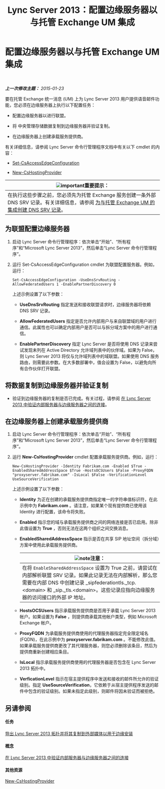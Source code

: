﻿---
title: Lync Server 2013：配置边缘服务器以与托管 Exchange UM 集成
TOCTitle: 配置边缘服务器以与托管 Exchange UM 集成
ms:assetid: ede3f2f9-f412-418e-a705-8d8ec98176c5
ms:mtpsurl: https://technet.microsoft.com/zh-cn/library/Gg399075(v=OCS.15)
ms:contentKeyID: 49314664
ms.date: 05/19/2016
mtps_version: v=OCS.15
ms.translationtype: HT
---

# 配置边缘服务器以与托管 Exchange UM 集成

 

_**上一次修改主题：** 2015-01-23_

要在托管 Exchange 统一消息 (UM) 上为 Lync Server 2013 用户提供语音邮件功能，您必须在边缘服务器上执行以下配置任务：

  - 配置边缘服务器以进行联盟。

  - 将 中央管理存储数据复制到边缘服务器并验证复制。

  - 在边缘服务器上创建承载服务提供商。

有关详细信息，请参阅 Lync Server 命令行管理程序文档中有关以下 cmdlet 的内容：

  - [Set-CsAccessEdgeConfiguration](https://docs.microsoft.com/en-us/powershell/module/skype/Set-CsAccessEdgeConfiguration)

  - [New-CsHostingProvider](new-cshostingprovider.md)

<table>
<thead>
<tr class="header">
<th><img src="images/Gg398794.important(OCS.15).gif" title="important" alt="important" />重要提示：</th>
</tr>
</thead>
<tbody>
<tr class="odd">
<td>在执行这些步骤之前，您必须先为托管 Exchange 服务创建一条外部 DNS SRV 记录。有关详细信息，请参阅 <a href="lync-server-2013-create-a-dns-srv-record-for-integration-with-hosted-exchange-um.md">为与托管 Exchange UM 的集成创建 DNS SRV 记录</a>。</td>
</tr>
</tbody>
</table>


## 为联盟配置边缘服务器

1.  启动 Lync Server 命令行管理程序：依次单击“开始”、“所有程序”和“Microsoft Lync Server 2013”，然后单击“Lync Server 命令行管理程序”。

2.  运行 Set-CsAccessEdgeConfiguration cmdlet 为联盟配置服务器。例如，运行：
    
        Set-CsAccessEdgeConfiguration -UseDnsSrvRouting -AllowFederatedUsers 1 -EnablePartnerDiscovery 0
    
    上述示例设置了以下参数：
    
      - **UseDnsSrvRouting** 指定发送和接收联盟请求时，边缘服务器将依赖 DNS SRV 记录。
    
      - **AllowFederatedUsers** 指定是否允许内部用户与来自联盟域的用户进行通信。此属性也可以确定内部用户是否可以与拆分域方案中的用户进行通信。
    
      - **EnablePartnerDiscovery** 指定 Lync Server 是否将使用 DNS 记录来尝试发现未列在 Active Directory 允许域列表中的伙伴域。如果为 False，则 Lync Server 2013 将仅与允许域列表中的域联盟。如果使用 DNS 服务路由，则需要此参数。在大多数部署中，值会设置为 False，以避免向所有合作伙伴打开联盟。

## 将数据复制到边缘服务器并验证复制

  - 验证到边缘服务器的复制是否已完成。有关过程，请参阅 [在 Lync Server 2013 中验证内部服务器与边缘服务器之间的连接](lync-server-2013-verify-connectivity-between-internal-servers-and-edge-servers.md)。

## 在边缘服务器上创建承载服务提供商

1.  启动 Lync Server 命令行管理程序：依次单击“开始”、“所有程序”和“Microsoft Lync Server 2013”，然后单击“Lync Server 命令行管理程序”。

2.  运行 **New-CsHostingProvider** cmdlet 配置承载服务提供商。例如，运行：
    
        New-CsHostingProvider -Identity Fabrikam.com -Enabled $True -EnabledSharedAddressSpace $True -HostsOCSUsers $False -ProxyFQDN "proxyserver.fabrikam.com" -IsLocal $False -VerificationLevel UseSourceVerification
    
    上述示例设置了以下参数：
    
      - **Identity** 为正在创建的承载服务提供商指定唯一的字符串值标识符，在此示例中为 **Fabrikam.com** 。请注意，如果某个现有提供商已使用该 Identity 进行配置，该命令将失败。
    
      - **Enabled** 指示您的域与承载服务提供商之间的网络连接是否已启用。除非此值设置为 **True** ，否则无法在这两个组织之间交换消息。
    
      - **EnabledSharedAddressSpace** 指示是否在共享 SIP 地址空间（拆分域）方案中使用此承载服务提供商。
        
        <table>
        <thead>
        <tr class="header">
        <th><img src="images/Dn783119.note(OCS.15).gif" title="note" alt="note" />注意：</th>
        </tr>
        </thead>
        <tbody>
        <tr class="odd">
        <td>在将 <code>EnableSharedAddressSpace</code> 设置为 True 之前，请尝试在内部解析联盟 SRV 记录。如果此记录无法在内部解析，那么您需要在内部 DNS 中创建记录 _sipfederationtls._tcp.&lt;domain&gt; 和 _sip._tls.&lt;domain&gt;。这些记录应指向边缘服务器的访问接口的外部 IP 地址。</td>
        </tr>
        </tbody>
        </table>
    
      - **HostsOCSUsers** 指示承载服务提供商是否用于承载 Lync Server 2013 帐户。如果设置为 **False** ，则提供商承载其他帐户类型，例如 Microsoft Exchange 帐户。
    
      - **ProxyFQDN** 为承载服务提供商使用的代理服务器指定完全限定域名 (FQDN)，在此示例中为 **proxyserver.fabrikam.com** 。不能修改此值。如果承载服务提供商更改了其代理服务器，则您必须删除该条目，然后为提供商重新创建相应条目。
    
      - **IsLocal** 指示承载服务提供商使用的代理服务器是否包含在 Lync Server 2013 拓扑中。
    
      - **VerficationLevel** 指示在宿主提供程序中发送和接收的邮件所允许的验证级别。指定 **UseSourceVerification**，它依赖于从宿主提供程序发送的邮件中包含的验证级别。如果未指定此级别，则邮件将因未验证而被拒绝。

## 另请参阅

#### 任务

[导出 Lync Server 2013 拓扑并将其复制到外部媒体以用于边缘安装](lync-server-2013-export-your-topology-and-copy-it-to-external-media-for-edge-installation.md)  

#### 概念

[在 Lync Server 2013 中验证内部服务器与边缘服务器之间的连接](lync-server-2013-verify-connectivity-between-internal-servers-and-edge-servers.md)  

#### 其他资源

[New-CsHostingProvider](new-cshostingprovider.md)

